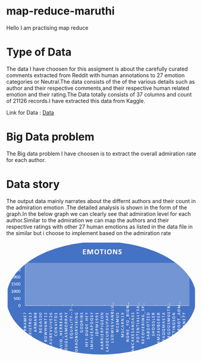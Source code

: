 # map-reduce-maruthi
Hello I am practising map reduce

# Type of Data 
The data I have choosen for this assigment is about the carefully curated comments extracted from Reddit with human annotations to 27 emotion categories or Neutral.The data consists of the of the various details such as author and their respective comments,and their respective human related emotion and their rating.The Data totally consists of 37 columns and count of 21126 records.I have extracted this data from Kaggle.

Link for Data : [Data](https://www.kaggle.com/mathurinache/goemotions)

# Big Data problem

The Big data problem I have choosen is to extract the overall admiration rate for each author.

# Data story 
The output data mainly narrates about the differnt authors and their count in the admiration emotion .The detailed analysis is shown in the form of the graph.In the below graph we can clearly see that admiration level for each author.Similar to the admiration we can map the authors and their respective ratings with other 27 human emotions as listed in the data file in the similar but i choose to implement based on the admiration rate


<img src="Capture.PNG" alt="drawing"  style="border-radius:50%" />
